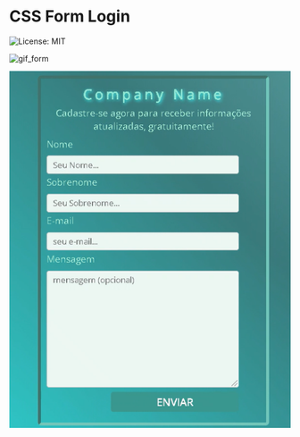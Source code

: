 # CSS Form Login    
![License: MIT](https://img.shields.io/badge/License-MIT-green.svg)  

![gif_form](https://github.com/digidatservs/images/blob/c004bac5a51212436e636bdfa0c984a4c70b8e08/CadFormResponsive.gif) 

![screen_form](https://github.com/digidatservs/images/blob/3205ea05777425f009a00e6d2d00e3c0f2492654/screen_cadform.png) 
